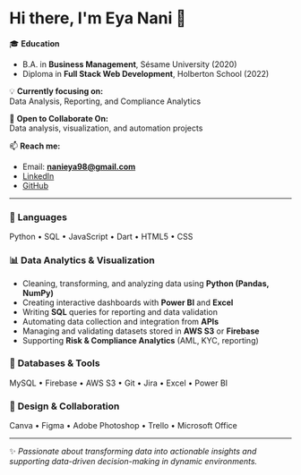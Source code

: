 # Hi there, I'm Eya Nani 👋  

🎓 **Education**  
- B.A. in **Business Management**, Sésame University (2020)  
- Diploma in **Full Stack Web Development**, Holberton School (2022)  

💡 **Currently focusing on:**  
Data Analysis, Reporting, and Compliance Analytics  

🤝 **Open to Collaborate On:**  
Data analysis, visualization, and automation projects  

📫 **Reach me:**  
- Email: **nanieya98@gmail.com**  
- [LinkedIn](https://linkedin.com/in/eyanani)  
- [GitHub](https://github.com/eyanani)  

---

### 🧠 **Languages**
Python • SQL • JavaScript • Dart • HTML5 • CSS  

### 📊 **Data Analytics & Visualization**
- Cleaning, transforming, and analyzing data using **Python (Pandas, NumPy)**  
- Creating interactive dashboards with **Power BI** and **Excel**  
- Writing **SQL** queries for reporting and data validation  
- Automating data collection and integration from **APIs**  
- Managing and validating datasets stored in **AWS S3** or **Firebase**  
- Supporting **Risk & Compliance Analytics** (AML, KYC, reporting)  

### 💾 **Databases & Tools**
MySQL • Firebase • AWS S3 • Git • Jira • Excel • Power BI  

### 🎨 **Design & Collaboration**
Canva • Figma • Adobe Photoshop • Trello • Microsoft Office  

---

✨ *Passionate about transforming data into actionable insights and supporting data-driven decision-making in dynamic environments.*
